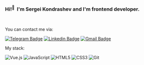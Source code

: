 ### Hi!<sup>:wave:</sup>&nbsp; I'm Sergei Kondrashev and I'm frontend developer.
&nbsp;

You can contact me via:

[![Telegram Badge](https://img.shields.io/badge/-duddits-25a3e1?style=for-the-badge&logo=telegram&logoColor=white&link=https://t.me/Duddits)](https://t.me/Duddits)
[![Linkedin Badge](https://img.shields.io/badge/-skondrashev-0a66c2?style=for-the-badge&logo=linkedin&logoColor=white&link=https://www.linkedin.com/in/sergei-kondrashev-29404283/)](https://www.linkedin.com/in/sergei-kondrashev-29404283/)
[![Gmail Badge](https://img.shields.io/badge/-kserg90-ea4335?style=for-the-badge&logo=gmail&logoColor=white&link=mailto:kserg90@gmail.com)](mailto:kserg90@gmail.com)

My stack:

![Vue.js](https://img.shields.io/badge/-Vue.js-2d333b?style=flat-square&logo=Vue.js)
![JavaScript](https://img.shields.io/badge/-JavaScript-2d333b?style=flat-square&logo=javascript)
![HTML5](https://img.shields.io/badge/-HTML5-E34F26?style=flat-square&logo=html5&logoColor=white)
![CSS3](https://img.shields.io/badge/-CSS3-1572B6?style=flat-square&logo=css3)
![Git](https://img.shields.io/badge/-Git-2d333b?style=flat-square&logo=git)

<!---
dudd1ts/dudd1ts is a ✨ special ✨ repository because its `README.md` (this file) appears on your GitHub profile.
You can click the Preview link to take a look at your changes.
--->
